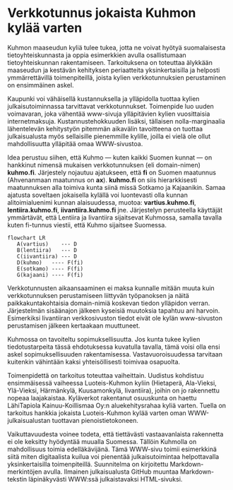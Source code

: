# Verkkotunnus jokaista Kuhmon kylää varten

Kuhmon maaseudun kyliä tulee tukea, jotta ne voivat hyötyä suomalaisesta tietoyhteiskunnasta ja oppia esimerkkien avulla osallistumaan tietoyhteiskunnan rakentamiseen. Tarkoituksena on toteuttaa älykkään maaseudun ja kestävän kehityksen periaatteita yksinkertaisilla ja helposti ymmärrettävillä toimenpiteillä, joista kylien verkkotunnuksien perustaminen on ensimmäinen askel.

Kaupunki voi vähäisellä kustannuksella ja ylläpidolla tuottaa kylien julkaisutoiminnassa tarvittavat verkkotunnukset. Toimenpide luo uuden voimavaran, joka vähentää www-sivuja ylläpitävien kylien vuosittaisia internetmaksuja. Kustannustehokkuuden lisäksi, tällaisen nolla-marginaalia lähentelevän kehitystyön pitemmän aikavälin tavoitteena on tuottaa julkaisualusta myös sellaisille pienemmille kylille, joilla ei vielä ole ollut mahdollisuutta ylläpitää omaa WWW-sivustoa.

Idea perustuu siihen, että Kuhmo — kuten kaikki Suomen kunnat — on hankkinut nimensä mukaisen verkkotunnuksen (eli domain-nimen) **kuhmo.fi**. Järjestely nojautuu ajatukseen, että **fi** on Suomen maatunnus (Ahvenanmaan maatunnus on **ax**). **kuhmo.fi** on siis hierarkkisesti maatunnuksen alla toimiva kunta siinä missä Sotkamo ja Kajaanikin. Samaa ajatusta soveltaen jokaisella kylällä voi luontevasti olla kunnan alitoimialuenimi kunnan alaisuudessa, muotoa: **vartius.kuhmo.fi**, **lentiira.kuhmo.fi**, **iivantiira.kuhmo.fi** jne. Järjestelyn perusteella käyttäjät ymmärtävät, että Lentiira ja Iivantiira sijaitsevat Kuhmossa, samalla tavalla kuten fi-tunnus viestii, että Kuhmo sijaitsee Suomessa.

```mermaid
flowchart LR
   A(vartius)    --- D
   B(lentiira)   --- D
   C(iivantiira) --- D
   D(kuhmo)   ---- F(fi)
   E(sotkamo) ---- F(fi)
   G(kajaani) ---- F(fi)
```

Verkkotunnusten aikaansaaminen ei maksa kunnalle mitään muuta kuin verkkotunnuksen perustamiseen liittyvän työpanoksen ja näitä paikkakuntakohtaisia domain-nimiä koskevan tiedon ylläpidon verran. Järjestelmän sisäänajon jälkeen kyseisiä muutoksia tapahtuu ani harvoin. Esimerkiksi Iivantiiran verkkosivuston tiedot eivät ole kylän www-sivuston perustamisen jälkeen kertaakaan muuttuneet.

Kuhmossa on tavoiteltu sopimuksellisuutta. Jos kunta tukee kylien tiedotustarpeita tässä ehdotuksessa kuvatulla tavalla, tämä voisi olla ensi askel sopimuksellisuuden rakentamisessa. Vastavuoroisuudessa tarvitaan kuitenkin vähintään kaksi yhteisöllisesti toimivaa osapuolta.

Toimenpidettä on tarkoitus toteuttaa vaiheittain. Uudistus kohdistuu ensimmäisessä vaiheessa Luoteis-Kuhmon kyliin (Hietaperä, Ala-Vieksi, Ylä-Vieksi, Härmänkylä, Kuusamonkylä, Iivantiira), joihin on jo rakennettu nopeaa laajakaistaa. Kyläverkot rakentanut osuuskunta on haettu LähiTapiola Kainuu-Koillismaa Oy:n aluekehitysrahaa kyliä varten. Tuella on tarkoitus hankkia jokaista Luoteis-Kuhmon kylää varten oman WWW-julkaisualustan tuottavan pienoistietokoneen.

Vaikuttavuudesta voinee todeta, että tiettävästi vastaavanlaista rakennetta ei ole keksitty hyödyntää muualla Suomessa. Tällöin Kuhmolla on mahdollisuus toimia edelläkävijänä. Tämä WWW-sivu toimii esimerkkinä siitä miten digitaalista kuilua voi pienentää julkaisutoimintaa helpottavalla yksinkertaisilla toimenpiteillä. Suunnitelma on kirjoitettu Markdown-merkintöjen avulla. Ilmainen julkaisualusta GitHub muuntaa Markdown-tekstin läpinäkyvästi WWW:ssä julkaistavaksi HTML-sivuksi.

